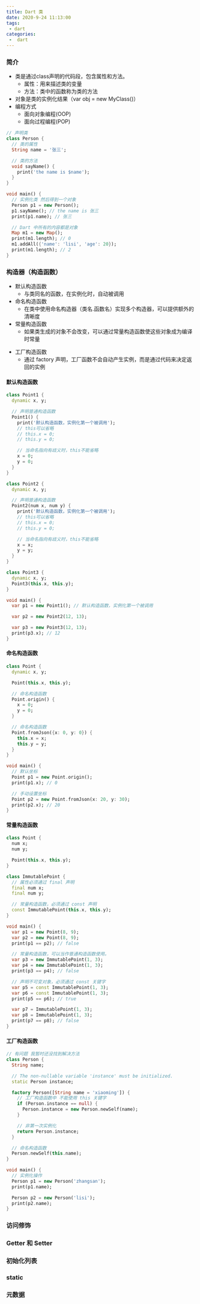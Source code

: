 ```yaml
---
title: Dart 类
date: 2020-9-24 11:13:00
tags:
 - dart
categories:
 -  dart
---
```


### 简介
+ 类是通过class声明的代码段，包含属性和方法。
  - 属性：用来描述类的变量
  - 方法：类中的函数称为类的方法
+ 对象是类的实例化结果（var obj = new MyClass()）
+ 编程方式
  - 面向对象编程(OOP)
  - 面向过程编程(POP)

```dart
// 声明类
class Person {
  // 类的属性
  String name = '张三';

  // 类的方法
  void sayName() {
    print('the name is $name');
  }
}

void main() {
  // 实例化类 然后得到一个对象
  Person p1 = new Person();
  p1.sayName(); // the name is 张三
  print(p1.name); // 张三

  // Dart 中所有的内容都是对象
  Map m1 = new Map();
  print(m1.length); // 0
  m1.addAll({'name': 'lisi', 'age': 20});
  print(m1.length); // 2
}
```

### 构造器（构造函数）
+ 默认构造函数
  - 与类同名的函数，在实例化时，自动被调用
+ 命名构造函数
  - 在类中使用命名构造器（类名.函数名）实现多个构造器，可以提供额外的清晰度
+ 常量构造函数
  - 如果类生成的对象不会改变，可以通过常量构造函数使这些对象成为编译时常量
- 工厂构造函数
  - 通过 factory 声明，工厂函数不会自动产生实例，而是通过代码来决定返回的实例

#### 默认构造函数
```dart
class Point1 {
  dynamic x, y;

  // 声明普通构造函数
  Point1() {
    print('默认构造函数，实例化第一个被调用');
    // this可以省略
    // this.x = 0;
    // this.y = 0;

    // 当命名指向有歧义时，this不能省略
    x = 0;
    y = 0;
  }
}

class Point2 {
  dynamic x, y;

  // 声明普通构造函数
  Point2(num x, num y) {
    print('默认构造函数，实例化第一个被调用');
    // this可以省略
    // this.x = 0;
    // this.y = 0;

    // 当命名指向有歧义时，this不能省略
    x = x;
    y = y;
  }
}

class Point3 {
  dynamic x, y;
  Point3(this.x, this.y);
}

void main() {
  var p1 = new Point1(); // 默认构造函数，实例化第一个被调用

  var p2 = new Point2(12, 13);

  var p3 = new Point3(12, 13);
  print(p3.x); // 12
}

```

#### 命名构造函数

```dart
class Point {
  dynamic x, y;

  Point(this.x, this.y);

  // 命名构造函数
  Point.origin() {
    x = 0;
    y = 0;
  }

  // 命名构造函数
  Point.fromJson({x: 0, y: 0}) {
    this.x = x;
    this.y = y;
  }
}

void main() {
  // 默认坐标
  Point p1 = new Point.origin();
  print(p1.x); // 0

  // 手动设置坐标
  Point p2 = new Point.fromJson(x: 20, y: 30);
  print(p2.x); // 20
}
```

#### 常量构造函数

```dart
class Point {
  num x;
  num y;

  Point(this.x, this.y);
}

class ImmutablePoint {
  // 属性必须通过 final 声明
  final num x;
  final num y;

  // 常量构造函数，必须通过 const 声明
  const ImmutablePoint(this.x, this.y);
}

void main() {
  var p1 = new Point(8, 9);
  var p2 = new Point(8, 9);
  print(p1 == p2); // false

  // 常量构造函数，可以当作普通构造函数使用。
  var p3 = new ImmutablePoint(1, 3);
  var p4 = new ImmutablePoint(1, 3);
  print(p3 == p4); // false

  // 声明不可变对象，必须通过 const 关键字
  var p5 = const ImmutablePoint(1, 3);
  var p6 = const ImmutablePoint(1, 3);
  print(p5 == p6); // true

  var p7 = ImmutablePoint(1, 3);
  var p8 = ImmutablePoint(1, 3);
  print(p7 == p8); // false
}
```

#### 工厂构造函数

```dart
// 有问题 我暂时还没找到解决方法 
class Person {
  String name;

  // The non-nullable variable 'instance' must be initialized.
  static Person instance;

  factory Person([String name = 'xiaoming']) {
    // 工厂构造函数中 不能使用 this 关键字
    if (Person.instance == null) {
      Person.instance = new Person.newSelf(name);
    }

    // 非第一次实例化
    return Person.instance;
  }

  // 命名构造函数
  Person.newSelf(this.name);
}

void main() {
  // 实例化操作
  Person p1 = new Person('zhangsan');
  print(p1.name);

  Person p2 = new Person('lisi');
  print(p2.name);
}
```

### 访问修饰

### Getter 和 Setter

### 初始化列表

### static

### 元数据